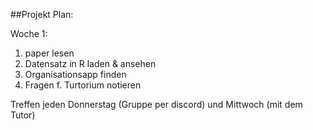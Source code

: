 ##Projekt Plan:

Woche 1:
1. paper lesen
2. Datensatz in R laden & ansehen
3. Organisationsapp finden
4. Fragen f. Turtorium notieren

Treffen jeden Donnerstag (Gruppe per discord) und Mittwoch (mit dem Tutor)
